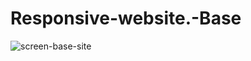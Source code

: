 # Responsive-website.-Base
 
![screen-base-site](https://github.com/User81504/Responsive-website.-Base/assets/99925326/45f1772f-349f-4e98-90ad-f5b0665df541)
